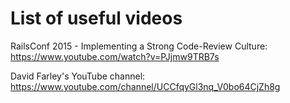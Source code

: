# List of useful videos

RailsConf 2015 - Implementing a Strong Code-Review Culture: https://www.youtube.com/watch?v=PJjmw9TRB7s

David Farley's YouTube channel: https://www.youtube.com/channel/UCCfqyGl3nq_V0bo64CjZh8g
